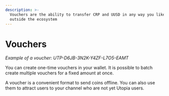 ```yaml
---
description: >-
  Vouchers are the ability to transfer CRP and UUSD in any way you like, even
  outside the ecosystem
---
```


# Vouchers

_Example of a voucher: UTP-D6JB-3N2K-Y4ZF-L7O5-EAMT_

You can create one-time vouchers in your wallet. It is possible to batch create multiple vouchers for a fixed amount at once.

A voucher is a convenient format to send coins offline. You can also use them to attract users to your channel who are not yet Utopia users.
